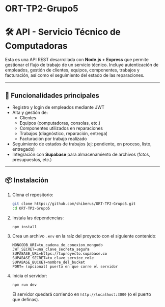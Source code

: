 # ORT-TP2-Grupo5

# 🛠️ API - Servicio Técnico de Computadoras

Esta es una API REST desarrollada con **Node.js + Express** que permite gestionar el flujo de trabajo de un servicio técnico. Incluye autenticación de empleados, gestión de clientes, equipos, componentes, trabajos y facturación, así como el seguimiento del estado de las reparaciones.

---

## 🚀 Funcionalidades principales

- Registro y login de empleados mediante JWT
- Alta y gestión de:
  - Clientes
  - Equipos (computadoras, consolas, etc.)
  - Componentes utilizados en reparaciones
  - Trabajos (diagnóstico, reparación, entrega)
  - Facturación por trabajo realizado
- Seguimiento de estados de trabajos (ej: pendiente, en proceso, listo, entregado)
- Integración con **Supabase** para almacenamiento de archivos (fotos, presupuestos, etc.)

---

## 📦 Instalación

1. Clona el repositorio:

    ```bash
    git clone https://github.com/shiberus/ORT-TP2-Grupo5.git
    cd ORT-TP2-Grupo5
    ```

2. Instala las dependencias:

    ```bash
    npm install
    ```

3. Crea un archivo `.env` en la raíz del proyecto con el siguiente contenido:

    ```env
    MONGODB_URI=tu_cadena_de_conexion_mongodb
    JWT_SECRET=una_clave_secreta_segura
    SUPABASE_URL=https://tuproyecto.supabase.co
    SUPABASE_SECRET=tu_clave_service_role
    SUPABASE_BUCKET=nombre_del_bucket
    PORT= (opcional) puerto en que corre el servidor
    ```

4. Inicia el servidor:

    ```bash
    npm run dev
    ```

    El servidor quedará corriendo en `http://localhost:3000` (o el puerto que definas).